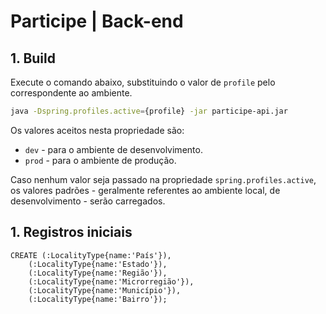 # Participe | Back-end

## 1. Build

Execute o comando abaixo, substituindo o valor de `profile` pelo correspondente ao ambiente.

```sh
java -Dspring.profiles.active={profile} -jar participe-api.jar
```

Os valores aceitos nesta propriedade são:

- `dev` - para o ambiente de desenvolvimento.
- `prod` - para o ambiente de produção.

Caso nenhum valor seja passado na propriedade `spring.profiles.active`, os valores padrões - geralmente referentes ao ambiente local, de desenvolvimento - serão carregados.


## 1. Registros iniciais

```
CREATE (:LocalityType{name:'País'}),
	(:LocalityType{name:'Estado'}),
	(:LocalityType{name:'Região'}),
  	(:LocalityType{name:'Microrregião'}),
  	(:LocalityType{name:'Município'}),
    (:LocalityType{name:'Bairro'});
````


